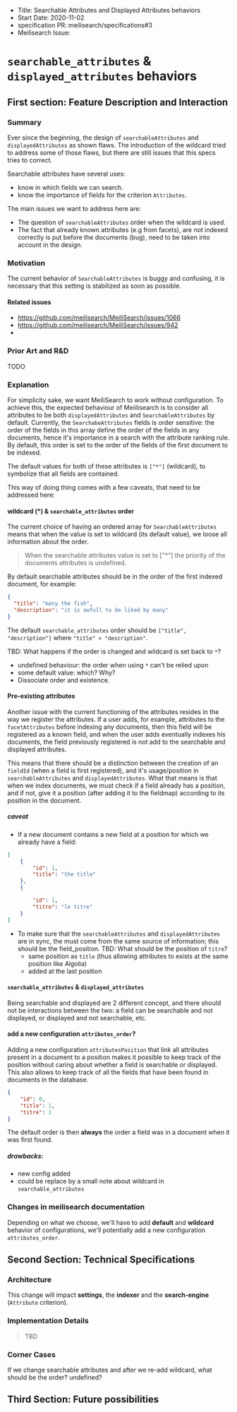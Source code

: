 - Title: Searchable Attributes and Displayed Attributes behaviors
- Start Date: 2020-11-02
- specification PR: meilisearch/specifications#3
- Meilisearch Issue: 

# `searchable_attributes` & `displayed_attributes` behaviors

## First section: Feature Description and Interaction

### Summary

Ever since the beginning, the design of `searchableAttributes` and `displayedAttributes` as shown flaws. The introduction of the wildcard tried to address some of those flaws, but there are still issues that this specs tries to correct.

Searchable attributes have several uses:
- know in which fields we can search.
- know the importance of fields for the criterion `Attributes`.

The main issues we want to address here are:
- The question of `searchableAttributes` order when the wildcard is used.
- The fact that already known attributes (e.g from facets), are not indexed correctly is put before the documents (bug), need to be taken into account in the design.


### Motivation

The current behavior of `SearchableAttributes` is buggy and confusing, it is necessary that this setting is stabilized as soon as possible.

#### Related issues

- https://github.com/meilisearch/MeiliSearch/issues/1066
- https://github.com/meilisearch/MeiliSearch/issues/942
- 
### Prior Art and R&D

TODO

### Explanation

For simplicity sake, we want MeiliSearch to work without configuration. To achieve this, the expected behaviour of Meiilisearch is to consider all attributes to be both `displayedAttributes` and `SearchableAttributes` by default.
Currently, the `SearchabeAttributes` fields is order sensitive: the order of the fields in this array define the order of the fields in any documents, hence it's importance in a search with the attribute ranking rule. By default, this order is set to the order of the fields of the first document to be indexed.

The default values for both of these attributes is `["*"]` (wildcard), to symbolize that all fields are contained.

This way of doing thing comes with a few caveats, that need to be addressed here:

#### wildcard (*) & `searchable_attributes` order

The current choice of having an ordered array for `SearchableAttributes` means that when the value is set to wildcard (its default value), we loose all information about the order.

> When the searchable attributes value is set to ["*"] the priority of the documents attributes is undefined.

By default searchable attributes should be in the order of the first indexed document, for example:

```json
{
  "title": "many the fish",
  "description": "it is awfull to be liked by many"
}
```
The default `searchable_attributes` order should be `["title", "description"]` where `"title" > "description"`.

TBD: What happens if the order is changed and wildcard is set back to `*`?
- undefined behaviour: the order when using `*` can't be relied upon
- some default value: which? Why?
- Dissociate order and existence.

#### Pre-existing attributes

Another issue with the current functioning of the attributes resides in the way we register the attributes. If a user adds, for example, attributes to the `facetAttributes` before indexing any documents, then this field will be registered as a known field, and when the user adds eventually indexes his documents, the field previously registered is not add to the searchable and displayed attributes.

This means that there should be a distinction between the creation of an `fieldId` (when a field is first registered), and it's usage/position in `searchableAttributes` and `displayedAttributes`.
What that means is that when we index documents, we must check if a field already has a position, and if not, give it a position (after adding it to the fieldmap) according to its position in the document.

##### caveat
- If a new document contains a new field at a position for which we already have a field:
```json
[
	{
		"id": 1,
		"title": "the title"
	},
	{

		"id": 1,
		"titre": "le titre"
	}
]
```

- To make sure that the `searchableAttributes` and `displayedAttributes` are in sync, the must come from the same source of information; this should be the field_position.
 TBD: What should be the position of `titre`?
	- same position as `title` (thus allowing attributes to exists at the same position like Algolia)
	- added at the last position

#### `searchable_attributes` & `displayed_attributes`

Being searchable and displayed are 2 different concept, and there should not be interactions between the two: a field can be searchable and not displayed, or displayed and not searchable, etc.

#### add a new configuration `attributes_order`?

Adding a new configuration `attributesPosition` that link all attributes present in a document  to a position makes it possible to keep track of the position without caring about whether a field is searchable or displayed. This also allows to keep track of all the fields that have been found in documents in the database.

```json
{
	"id": 0,
	"title": 1,
	"titre": 1
}
```

The default order is then **always** the order a field was in a document when it was first found.

##### drawbacks:
- new config added
- could be replace by a small note about wildcard in `searchable_attributes`


### Changes in meilisearch documentation

Depending on what we choose, we'll have to add **default** and **wildcard** behavior of configurations, we'll potentially add a new configuration `attributes_order`. 

## Second Section: Technical Specifications

<!-- This section has a much narrower audience: the developer that will implement the feature. Its goal is to make it as clear as possible to develop the feature, share knowledge, and think about the possibilities. -->

### Architecture

This change will impact **settings**, the **indexer** and the **search-engine** (`Attribute` criterion).

### Implementation Details

> TBD

<!-- Some aspects will need to be made precise, such as interfaces or specific algorithmic choices. -->

### Corner Cases

If we change searchable attributes and after we re-add wildcard, what should be the order? undefined?

<!-- Some aspects of the development will necessitate special care, they should be pointed out, and if there are still unanswered questions, they belong here too. -->

## Third Section: Future possibilities

<!-- This last section talks about what has been thought of related to this issue, but has been decided not to be done now, and what it means regarding the feature at hand. -->
